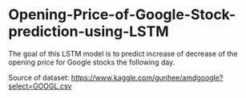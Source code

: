 # Opening-Price-of-Google-Stock-prediction-using-LSTM
The goal of this LSTM model is to predict increase of decrease of the opening price for Google stocks the following day.

Source of dataset: https://www.kaggle.com/gunhee/amdgoogle?select=GOOGL.csv
